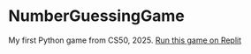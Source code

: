 # NumberGuessingGame
My first Python game from CS50, 2025.
[Run this game on Replit](https://replit.com/@anvikadhiman7/NumberGuess)
